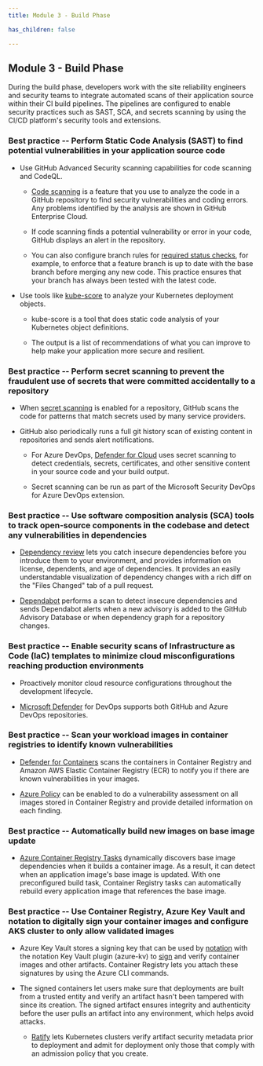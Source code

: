 ```yaml
---
title: Module 3 - Build Phase

has_children: false

---
```



## Module 3 - Build Phase

During the build phase, developers work with the site reliability
engineers and security teams to integrate automated scans of their
application source within their CI build pipelines. The pipelines are
configured to enable security practices such as SAST, SCA, and secrets
scanning by using the CI/CD platform's security tools and extensions.

### **Best practice -- Perform Static Code Analysis (SAST) to find potential vulnerabilities in your application source code**

-   Use GitHub Advanced Security scanning capabilities for code scanning
    and CodeQL.

    -   [Code
        scanning](https://docs.github.com/enterprise-cloud@latest/code-security/code-scanning/automatically-scanning-your-code-for-vulnerabilities-and-errors/about-code-scanning)
        is a feature that you use to analyze the code in a GitHub
        repository to find security vulnerabilities and coding errors.
        Any problems identified by the analysis are shown in GitHub
        Enterprise Cloud.

    -   If code scanning finds a potential vulnerability or error in
        your code, GitHub displays an alert in the repository.

    -   You can also configure branch rules for [required status
        checks](https://docs.github.com/repositories/configuring-branches-and-merges-in-your-repository/defining-the-mergeability-of-pull-requests/troubleshooting-required-status-checks),
        for example, to enforce that a feature branch is up to date with
        the base branch before merging any new code. This practice
        ensures that your branch has always been tested with the latest
        code.

-   Use tools like [kube-score](https://kube-score.com/) to analyze your
    Kubernetes deployment objects.

    -   kube-score is a tool that does static code analysis of your
        Kubernetes object definitions.

    -   The output is a list of recommendations of what you can improve
        to help make your application more secure and resilient.

### **Best practice -- Perform secret scanning to prevent the fraudulent use of secrets that were committed accidentally to a repository**

-   When [secret
    scanning](https://docs.github.com/enterprise-cloud@latest/code-security/secret-scanning/about-secret-scanning#about-secret-scanning-for-advanced-security)
    is enabled for a repository, GitHub scans the code for patterns that
    match secrets used by many service providers.

-   GitHub also periodically runs a full git history scan of existing
    content in repositories and sends alert notifications.

    -   For Azure DevOps, [Defender for
        Cloud](https://learn.microsoft.com/en-us/azure/defender-for-cloud/detect-credential-leaks)
        uses secret scanning to detect credentials, secrets,
        certificates, and other sensitive content in your source code
        and your build output.

    -   Secret scanning can be run as part of the Microsoft Security
        DevOps for Azure DevOps extension.

### **Best practice -- Use software composition analysis (SCA) tools to track open-source components in the codebase and detect any vulnerabilities in dependencies**

-   [Dependency
    review](https://docs.github.com/code-security/supply-chain-security/understanding-your-software-supply-chain/about-dependency-review)
    lets you catch insecure dependencies before you introduce them to
    your environment, and provides information on license, dependents,
    and age of dependencies. It provides an easily understandable
    visualization of dependency changes with a rich diff on the \"Files
    Changed\" tab of a pull request.

-   [Dependabot](https://docs.github.com/enterprise-cloud@latest/code-security/dependabot/dependabot-alerts/about-dependabot-alerts)
    performs a scan to detect insecure dependencies and sends Dependabot
    alerts when a new advisory is added to the GitHub Advisory Database
    or when dependency graph for a repository changes.

### **Best practice -- Enable security scans of Infrastructure as Code (IaC) templates to minimize cloud misconfigurations reaching production environments**

-   Proactively monitor cloud resource configurations throughout the
    development lifecycle.

-   [Microsoft
    Defender](https://learn.microsoft.com/en-us/azure/defender-for-cloud/iac-vulnerabilities)
    for DevOps supports both GitHub and Azure DevOps repositories.

### **Best practice -- Scan your workload images in container registries to identify known vulnerabilities**

-   [Defender for
    Containers](https://learn.microsoft.com/en-us/azure/defender-for-cloud/defender-for-containers-introduction#hardening)
    scans the containers in Container Registry and Amazon AWS Elastic
    Container Registry (ECR) to notify you if there are known
    vulnerabilities in your images.

-   [Azure
    Policy](https://learn.microsoft.com/en-us/azure/container-registry/container-registry-azure-policy)
    can be enabled to do a vulnerability assessment on all images stored
    in Container Registry and provide detailed information on each
    finding.

### **Best practice -- Automatically build new images on base image update**

-   [Azure Container Registry
    Tasks](https://learn.microsoft.com/en-us/azure/container-registry/container-registry-tasks-base-images)
    dynamically discovers base image dependencies when it builds a
    container image. As a result, it can detect when an application
    image\'s base image is updated. With one preconfigured build task,
    Container Registry tasks can automatically rebuild every application
    image that references the base image.

### **Best practice -- Use Container Registry, Azure Key Vault and notation to digitally sign your container images and configure AKS cluster to only allow validated images**

-   Azure Key Vault stores a signing key that can be used by
    [notation](https://learn.microsoft.com/en-us/azure/container-registry/container-registry-tutorial-sign-build-push)
    with the notation Key Vault plugin (azure-kv) to
    [sign](https://learn.microsoft.com/en-us/azure/container-registry/container-registry-tutorial-sign-build-push)
    and verify container images and other artifacts. Container Registry
    lets you attach these signatures by using the Azure CLI commands.

-   The signed containers let users make sure that deployments are built
    from a trusted entity and verify an artifact hasn\'t been tampered
    with since its creation. The signed artifact ensures integrity and
    authenticity before the user pulls an artifact into any environment,
    which helps avoid attacks.

    -   [Ratify](https://github.com/deislabs/ratify/blob/main/README.md)
        lets Kubernetes clusters verify artifact security metadata prior
        to deployment and admit for deployment only those that comply
        with an admission policy that you create.
